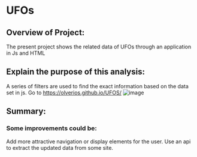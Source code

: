 # UFOs
## Overview of Project: 
The present project shows the related data of UFOs through an application in Js and HTML
## Explain the purpose of this analysis:
A series of filters are used to find the exact information based on the data set in js. Go to https://olverios.github.io/UFOS/
![image](https://user-images.githubusercontent.com/91705406/173208466-9309b15f-5cfc-4180-ac24-e02427e77bd5.png)

## Summary: 
### Some improvements could be:
Add more attractive navigation or display elements for the user.
Use an api to extract the updated data from some site.
